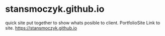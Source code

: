 # stansmoczyk.github.io
quick site put together to show whats posible to client.
PortfolioSite
Link to site.
https://stansmoczyk.github.io
